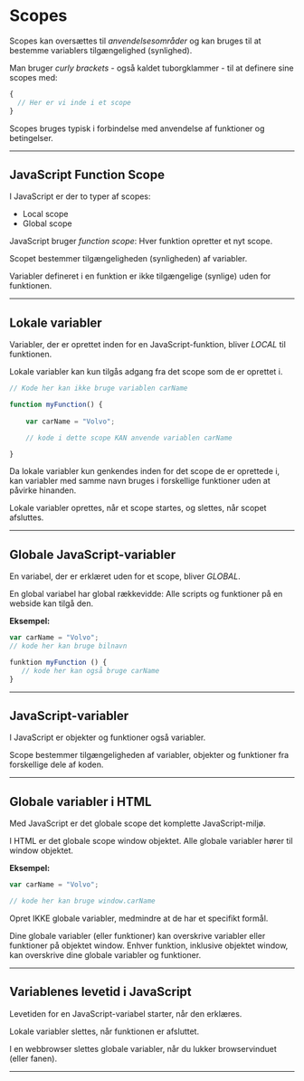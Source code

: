 # Scopes
Scopes kan oversættes til *anvendelsesområder* og kan bruges til at bestemme variablers tilgængelighed (synlighed).

Man bruger *curly brackets* - også kaldet tuborgklammer - til at definere sine scopes med:

```js
{ 
  // Her er vi inde i et scope  
}
```
Scopes bruges typisk i forbindelse med anvendelse af funktioner og betingelser.
___
## JavaScript Function Scope
I JavaScript er der to typer af scopes:

* Local scope
* Global scope

JavaScript bruger *function scope*: Hver funktion opretter et nyt scope.

Scopet bestemmer tilgængeligheden (synligheden) af variabler.

Variabler defineret i en funktion er ikke tilgængelige (synlige) uden for funktionen.
___ 
## Lokale variabler

Variabler, der er oprettet inden for en JavaScript-funktion, bliver *LOCAL* til funktionen.

Lokale variabler kan kun tilgås adgang fra det scope som de er oprettet i.

```js
// Kode her kan ikke bruge variablen carName

function myFunction() {
  
    var carName = "Volvo";

    // kode i dette scope KAN anvende variablen carName

}
```
Da lokale variabler kun genkendes inden for det scope de er oprettede i, kan variabler med samme navn bruges i forskellige funktioner uden at påvirke hinanden.

Lokale variabler oprettes, når et scope startes, og slettes, når scopet afsluttes.
___

## Globale JavaScript-variabler

En variabel, der er erklæret uden for et scope, bliver *GLOBAL*.

En global variabel har global rækkevidde: Alle scripts og funktioner på en webside kan tilgå den.

**Eksempel:**
```js
var carName = "Volvo";
// kode her kan bruge bilnavn

funktion myFunction () {
   // kode her kan også bruge carName
}
```
___
## JavaScript-variabler

I JavaScript er objekter og funktioner også variabler.

Scope bestemmer tilgængeligheden af variabler, objekter og funktioner fra forskellige dele af koden.
___
## Globale variabler i HTML

Med JavaScript er det globale scope det komplette JavaScript-miljø.

I HTML er det globale scope window objektet. Alle globale variabler hører til window objektet.

**Eksempel:**
```js
var carName = "Volvo";

// kode her kan bruge window.carName
```
Opret IKKE globale variabler, medmindre at de har et specifikt formål.

Dine globale variabler (eller funktioner) kan overskrive variabler eller funktioner på objektet window.
Enhver funktion, inklusive objektet window, kan overskrive dine globale variabler og funktioner.
___

## Variablenes levetid i JavaScript

Levetiden for en JavaScript-variabel starter, når den erklæres.

Lokale variabler slettes, når funktionen er afsluttet.

I en webbrowser slettes globale variabler, når du lukker browservinduet (eller fanen).
___